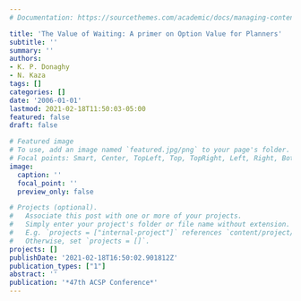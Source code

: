```yaml
---
# Documentation: https://sourcethemes.com/academic/docs/managing-content/

title: 'The Value of Waiting: A primer on Option Value for Planners'
subtitle: ''
summary: ''
authors:
- K. P. Donaghy
- N. Kaza
tags: []
categories: []
date: '2006-01-01'
lastmod: 2021-02-18T11:50:03-05:00
featured: false
draft: false

# Featured image
# To use, add an image named `featured.jpg/png` to your page's folder.
# Focal points: Smart, Center, TopLeft, Top, TopRight, Left, Right, BottomLeft, Bottom, BottomRight.
image:
  caption: ''
  focal_point: ''
  preview_only: false

# Projects (optional).
#   Associate this post with one or more of your projects.
#   Simply enter your project's folder or file name without extension.
#   E.g. `projects = ["internal-project"]` references `content/project/deep-learning/index.md`.
#   Otherwise, set `projects = []`.
projects: []
publishDate: '2021-02-18T16:50:02.901812Z'
publication_types: ["1"]
abstract: ''
publication: '*47th ACSP Conference*'
---
```

